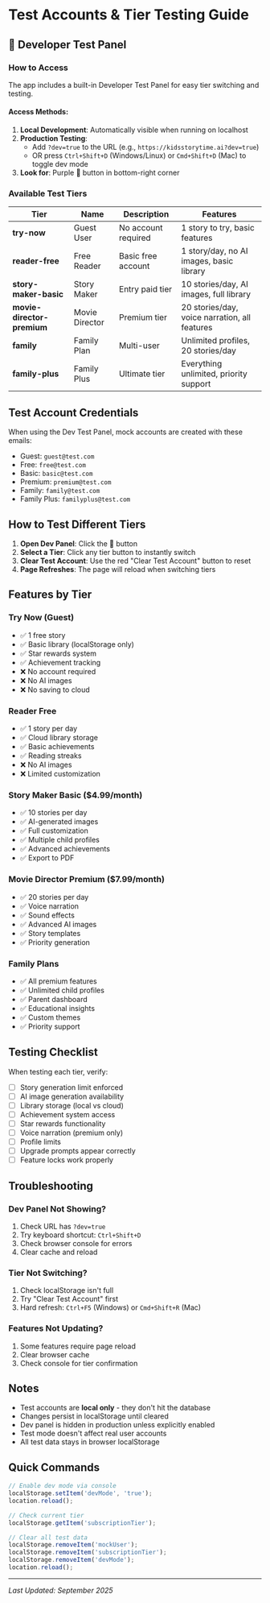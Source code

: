 # Test Accounts & Tier Testing Guide

## 🧪 Developer Test Panel

### How to Access

The app includes a built-in Developer Test Panel for easy tier switching and testing.

#### Access Methods:
1. **Local Development**: Automatically visible when running on localhost
2. **Production Testing**: 
   - Add `?dev=true` to the URL (e.g., `https://kidsstorytime.ai?dev=true`)
   - OR press `Ctrl+Shift+D` (Windows/Linux) or `Cmd+Shift+D` (Mac) to toggle dev mode
3. **Look for**: Purple 🧪 button in bottom-right corner

### Available Test Tiers

| Tier | Name | Description | Features |
|------|------|-------------|----------|
| **try-now** | Guest User | No account required | 1 story to try, basic features |
| **reader-free** | Free Reader | Basic free account | 1 story/day, no AI images, basic library |
| **story-maker-basic** | Story Maker | Entry paid tier | 10 stories/day, AI images, full library |
| **movie-director-premium** | Movie Director | Premium tier | 20 stories/day, voice narration, all features |
| **family** | Family Plan | Multi-user | Unlimited profiles, 20 stories/day |
| **family-plus** | Family Plus | Ultimate tier | Everything unlimited, priority support |

## Test Account Credentials

When using the Dev Test Panel, mock accounts are created with these emails:
- Guest: `guest@test.com`
- Free: `free@test.com`
- Basic: `basic@test.com`
- Premium: `premium@test.com`
- Family: `family@test.com`
- Family Plus: `familyplus@test.com`

## How to Test Different Tiers

1. **Open Dev Panel**: Click the 🧪 button
2. **Select a Tier**: Click any tier button to instantly switch
3. **Clear Test Account**: Use the red "Clear Test Account" button to reset
4. **Page Refreshes**: The page will reload when switching tiers

## Features by Tier

### Try Now (Guest)
- ✅ 1 free story
- ✅ Basic library (localStorage only)
- ✅ Star rewards system
- ✅ Achievement tracking
- ❌ No account required
- ❌ No AI images
- ❌ No saving to cloud

### Reader Free
- ✅ 1 story per day
- ✅ Cloud library storage
- ✅ Basic achievements
- ✅ Reading streaks
- ❌ No AI images
- ❌ Limited customization

### Story Maker Basic ($4.99/month)
- ✅ 10 stories per day
- ✅ AI-generated images
- ✅ Full customization
- ✅ Multiple child profiles
- ✅ Advanced achievements
- ✅ Export to PDF

### Movie Director Premium ($7.99/month)
- ✅ 20 stories per day
- ✅ Voice narration
- ✅ Sound effects
- ✅ Advanced AI images
- ✅ Story templates
- ✅ Priority generation

### Family Plans
- ✅ All premium features
- ✅ Unlimited child profiles
- ✅ Parent dashboard
- ✅ Educational insights
- ✅ Custom themes
- ✅ Priority support

## Testing Checklist

When testing each tier, verify:

- [ ] Story generation limit enforced
- [ ] AI image generation availability
- [ ] Library storage (local vs cloud)
- [ ] Achievement system access
- [ ] Star rewards functionality
- [ ] Voice narration (premium only)
- [ ] Profile limits
- [ ] Upgrade prompts appear correctly
- [ ] Feature locks work properly

## Troubleshooting

### Dev Panel Not Showing?
1. Check URL has `?dev=true`
2. Try keyboard shortcut: `Ctrl+Shift+D`
3. Check browser console for errors
4. Clear cache and reload

### Tier Not Switching?
1. Check localStorage isn't full
2. Try "Clear Test Account" first
3. Hard refresh: `Ctrl+F5` (Windows) or `Cmd+Shift+R` (Mac)

### Features Not Updating?
1. Some features require page reload
2. Clear browser cache
3. Check console for tier confirmation

## Notes

- Test accounts are **local only** - they don't hit the database
- Changes persist in localStorage until cleared
- Dev panel is hidden in production unless explicitly enabled
- Test mode doesn't affect real user accounts
- All test data stays in browser localStorage

## Quick Commands

```javascript
// Enable dev mode via console
localStorage.setItem('devMode', 'true');
location.reload();

// Check current tier
localStorage.getItem('subscriptionTier');

// Clear all test data
localStorage.removeItem('mockUser');
localStorage.removeItem('subscriptionTier');
localStorage.removeItem('devMode');
location.reload();
```

---
*Last Updated: September 2025*